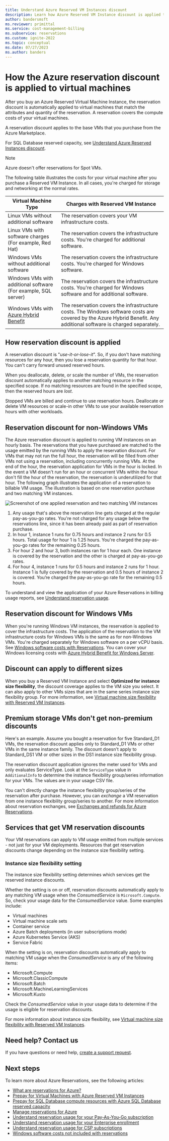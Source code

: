 ```yaml
---
title: Understand Azure Reserved VM Instances discount
description: Learn how Azure Reserved VM Instance discount is applied to running virtual machines.
author: bandersmsft
ms.reviewer: primittal
ms.service: cost-management-billing
ms.subservice: reservations
ms.custom: ignite-2022
ms.topic: conceptual
ms.date: 07/27/2023
ms.author: banders
---
```


# How the Azure reservation discount is applied to virtual machines

After you buy an Azure Reserved Virtual Machine Instance, the reservation discount is automatically applied to virtual machines that match the attributes and quantity of the reservation. A reservation covers the compute costs of your virtual machines.

A reservation discount applies to the base VMs that you purchase from the Azure Marketplace.

For SQL Database reserved capacity, see [Understand Azure Reserved Instances discount](../reservations/understand-reservation-charges.md).

>[!NOTE]
> Azure doesn't offer reservations for Spot VMs.

The following table illustrates the costs for your virtual machine after you purchase a Reserved VM Instance. In all cases, you're charged for storage and networking at the normal rates.

| Virtual Machine Type  | Charges with Reserved VM Instance |
|-----------------------|--------------------------------------------|
|Linux VMs without additional software | The reservation covers your VM infrastructure costs.|
|Linux VMs with software charges (For example, Red Hat) | The reservation covers the infrastructure costs. You're charged for additional software.|
|Windows VMs without additional software |The reservation covers the infrastructure costs. You're charged for Windows software.|
|Windows VMs with additional software (For example, SQL server) | The reservation covers the infrastructure costs. You're charged for Windows software and for additional software.|
|Windows VMs with [Azure Hybrid Benefit](../../virtual-machines/windows/hybrid-use-benefit-licensing.md) | The reservation covers the infrastructure costs. The Windows software costs are covered by the Azure Hybrid Benefit. Any additional software is charged separately.|

## How reservation discount is applied

A reservation discount is "*use-it-or-lose-it*". So, if you don't have matching resources for any hour, then you lose a reservation quantity for that hour. You can't carry forward unused reserved hours.

When you deallocate, delete, or scale the number of VMs, the reservation discount automatically applies to another matching resource in the specified scope. If no matching resources are found in the specified scope, then the reserved hours are *lost*.

Stopped VMs are billed and continue to use reservation hours. Deallocate or delete VM resources or scale-in other VMs to use your available reservation hours with other workloads.

## Reservation discount for non-Windows VMs

 The Azure reservation discount is applied to running VM instances on an hourly basis. The reservations that you have purchased are matched to the usage emitted by the running VMs to apply the reservation discount. For VMs that may not run the full hour, the reservation will be filled from other VMs not using a reservation, including concurrently running VMs. At the end of the hour, the reservation application for VMs in the hour is locked. In the event a VM doesn't run for an hour or concurrent VMs within the hour don't fill the hour of the reservation, the reservation is underutilized for that hour. The following graph illustrates the application of a reservation to billable VM usage. The illustration is based on one reservation purchase and two matching VM instances.

![Screenshot of one applied reservation and two matching VM instances](./media/understand-vm-reservation-charges/billing-reserved-vm-instance-application.png)

1. Any usage that's above the reservation line gets charged at the regular pay-as-you-go rates. You're not charged for any usage below the reservations line, since it has been already paid as part of reservation purchase.
2. In hour 1, instance 1 runs for 0.75 hours and instance 2 runs for 0.5 hours. Total usage for hour 1 is 1.25 hours. You're charged the pay-as-you-go rates for the remaining 0.25 hours.
3. For hour 2 and hour 3, both instances ran for 1 hour each. One instance is covered by the reservation and the other is charged at pay-as-you-go rates.
4. For hour 4, instance 1 runs for 0.5 hours and instance 2 runs for 1 hour. Instance 1 is fully covered by the reservation and 0.5 hours of instance 2 is covered. You’re charged the pay-as-you-go rate for the remaining 0.5 hours.

To understand and view the application of your Azure Reservations in billing usage reports, see [Understand reservation usage](../reservations/understand-reserved-instance-usage-ea.md).

## Reservation discount for Windows VMs

When you're running Windows VM instances, the reservation is applied to cover the infrastructure costs. The application of the reservation to the VM infrastructure costs for Windows VMs is the same as for non-Windows VMs. You're charged separately for Windows software on a per vCPU basis. See [Windows software costs with Reservations](../reservations/reserved-instance-windows-software-costs.md). You can cover your Windows licensing costs with [Azure Hybrid Benefit for Windows Server](../../virtual-machines/windows/hybrid-use-benefit-licensing.md).

## Discount can apply to different sizes

When you buy a Reserved VM Instance and select **Optimized for instance size flexibility**, the discount coverage applies to the VM size you select. It can also apply to other VMs sizes that are in the same series instance size flexibility group. For more information, see [Virtual machine size flexibility with Reserved VM Instances](../../virtual-machines/reserved-vm-instance-size-flexibility.md).

## Premium storage VMs don't get non-premium discounts

Here's an example. Assume you bought a reservation for five Standard_D1 VMs, the reservation discount applies only to Standard_D1 VMs or other VMs in the same instance family. The discount doesn't apply to Standard_DS1 VM or other sizes in the DS1 instance size flexibility group.

The reservation discount application ignores the meter used for VMs and only evaluates ServiceType. Look at the `ServiceType` value in `AdditionalInfo` to determine the instance flexibility group/series information for your VMs. The values are in your usage CSV file.

You can't directly change the instance flexibility group/series of the reservation after purchase. However, you can *exchange* a VM reservation from one instance flexibility group/series to another. For more information about reservation exchanges, see [Exchanges and refunds for Azure Reservations](../reservations/exchange-and-refund-azure-reservations.md).

## Services that get VM reservation discounts

Your VM reservations can apply to VM usage emitted from multiple services - not just for your VM deployments. Resources that get reservation discounts change depending on the instance size flexibility setting.

### Instance size flexibility setting

The instance size flexibility setting determines which services get the reserved instance discounts.

Whether the setting is on or off, reservation discounts automatically apply to any matching VM usage when the *ConsumedService* is `Microsoft.Compute`. So, check your usage data for the *ConsumedService* value. Some examples include:

- Virtual machines
- Virtual machine scale sets
- Container service
- Azure Batch deployments (in user subscriptions mode)
- Azure Kubernetes Service (AKS)
- Service Fabric

When the setting is on, reservation discounts automatically apply to matching VM usage when the *ConsumedService* is any of the following items:

- Microsoft.Compute
- Microsoft.ClassicCompute
- Microsoft.Batch
- Microsoft.MachineLearningServices
- Microsoft.Kusto

Check the *ConsumedService* value in your usage data to determine if the usage is eligible for reservation discounts.

For more information about instance size flexibility, see [Virtual machine size flexibility with Reserved VM Instances](../../virtual-machines/reserved-vm-instance-size-flexibility.md).


## Need help? Contact us

If you have questions or need help,  [create a support request](https://go.microsoft.com/fwlink/?linkid=2083458).

## Next steps

To learn more about Azure Reservations, see the following articles:

- [What are reservations for Azure?](../reservations/save-compute-costs-reservations.md)
- [Prepay for Virtual Machines with Azure Reserved VM Instances](../../virtual-machines/prepay-reserved-vm-instances.md)
- [Prepay for SQL Database compute resources with Azure SQL Database reserved capacity](/azure/azure-sql/database/reserved-capacity-overview)
- [Manage reservations for Azure](../reservations/manage-reserved-vm-instance.md)
- [Understand reservation usage for your Pay-As-You-Go subscription](../reservations/understand-reserved-instance-usage.md)
- [Understand reservation usage for your Enterprise enrollment](../reservations/understand-reserved-instance-usage-ea.md)
- [Understand reservation usage for CSP subscriptions](/partner-center/azure-reservations)
- [Windows software costs not included with reservations](../reservations/reserved-instance-windows-software-costs.md)
